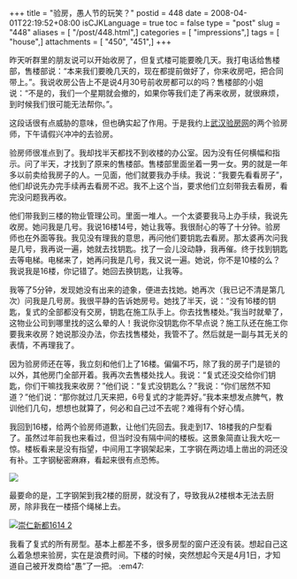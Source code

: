 +++
title = "验房，愚人节的玩笑？"
postid = 448
date = 2008-04-01T22:19:52+08:00
isCJKLanguage = true
toc = false
type = "post"
slug = "448"
aliases = [ "/post/448.html",]
categories = [ "impressions",]
tags = [ "house",]
attachments = [ "450", "451",]
+++


昨天听群里的朋友说可以开始收房了，但复式楼可能要晚几天。我打电话给售楼部，售楼部说：“本来我们要晚几天的，现在都提前做好了，你来收房吧，把合同带上。”。我说收房公告上不是说4月30号前收房都可以的吗？售楼部的小姐说：“不是的，我们一个星期就会撤的，如果你等我们走了再来收房，就很麻烦，到时候我们很可能无法帮你。”。

这段话很有点威胁的意味，但也确实起了作用。于是我约上[武汉验房网](http://www.wuhanyf.com/)的两个验房师，下午请假兴冲冲的去验房。

<!--more-->

验房师很准点到了。我却找半天都找不到收楼的办公室。因为没有任何横幅和指示。问了半天，才找到了原来的售楼部。售楼部里面坐着一男一女。男的就是一年多以前卖给我房子的人。一见面，他们就要我办手续。我说：“我要先看看房子”，他们却说先办完手续再去看房不迟。我不上这个当，要求他们立刻带我去看房，看完没问题我再收。

他们带我到三楼的物业管理公司。里面一堆人。一个太婆要我马上办手续，我说先收房。她问我是几号。我说16楼14号，她让我等。我很耐心的等了十分钟。验房师也在外面等我。我见没有理我的意思，再问他们要钥匙去看房。那太婆再次问我是几号，我再说一遍，她就去找钥匙。找了一会儿没动静，我再催。终于找到钥匙去等电梯。电梯来了，她再问我是几号，我又说一遍。她说，你不是10楼的么？我说我是16楼，你记错了。她回去换钥匙，让我等。

我等了5分钟，发现她没有出来的迹象，便进去找她。她再次（我已记不清是第几次）问我是几号房。我很平静的告诉她房号。她找了半天，说：“没有16楼的钥匙，复式的全部都没有交房，钥匙在施工队手上。你去找售楼处。”我当时就晕了，这物业公司到哪里找的这么晕的人！我说你没钥匙你不早点说？施工队还在施工你要我来收房？她说那没办法，你去找售楼处，我管不了。然后就是一副与其无关的表情，不再理我了。

因为验房师还在等，我立刻和他们上了16楼。偏偏不巧，除了我的房子门是锁的以外，其他房门全部开着。我再次去售楼处找人。我说：“复式还没交给你们钥匙，你们干嘛找我来收房？”他们说：“复式没钥匙么？”我说：“你们居然不知道？”他们说：“那你就过几天来把，6号复式的才能弄好。”我本来想发点脾气，教训他们几句，想想也就算了，何必和自己过不去呢？难得有个好心情。

我回到16楼，给两个验房师道歉，让他们先回去。我走到17、18楼我的户型看了。虽然过年前我也来看过，但当时没有隔中间的楼板。这景象简直让我大吃一惊。楼板看来是没有指望，中间用工字钢架起来，工字钢在两边墙上凿出的洞还没有补。工字钢秘密麻麻，看起来很有点恐怖。  

[![](/uploads/2008/04/xnidu1614_1.jpg)](/uploads/2008/04/xnidu1614_1.jpg "1614 工字钢")

最要命的是，工字钢架到我2楼的厨房，就没有了，导致我从2楼根本无法去厨房，除非我在一楼搭个绳梯上去。

[![](/uploads/2008/04/image_00023.jpg "崇仁新都1614 2")](/uploads/2008/04/image_00023.jpg "1614 2楼厨房")

我看了复式的所有房型。基本上都差不多，很多房型的窗户还没有装。想起自己这么着急想来验房，实在是浪费时间。下楼的时候，突然想起今天是4月1日，才知道自己被开发商给“愚”了一把。
:em47:

